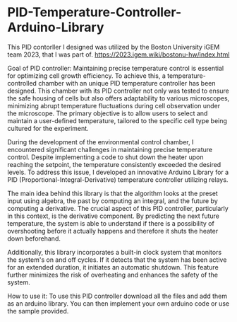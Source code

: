# PID-Temperature-Controller-Arduino-Library

This PID contorller I designed was utilized by the Boston University iGEM team 2023, that I was part of. https://2023.igem.wiki/bostonu-hw/index.html


Goal of PID controller:
Maintaining precise temperature control is essential for optimizing cell growth efficiency. To achieve this, a temperature-controlled chamber with an unique PID temperature controller has been designed. This chamber with its PID controller not only was tested to ensure the safe housing of cells but also offers adaptability to various microscopes, minimizing abrupt temperature fluctuations during cell observation under the microscope. The primary objective is to allow users to select and maintain a user-defined temperature, tailored to the specific cell type being cultured for the experiment.

During the development of the environmental control chamber, I encountered significant challenges in maintaining precise temperature control. Despite implementing a code to shut down the heater upon reaching the setpoint, the temperature consistently exceeded the desired levels. To address this issue, I developed an innovative Arduino Library for a PID (Proportional-Integral-Derivative) temperature controller utilizing relays.

The main idea behind this library is that the algorithm looks at the preset input using algebra, the past by computing an integral, and the future by computing a  derivative. The crucial aspect of this PID controller, particularly in this context, is the derivative component. By predicting the next future temperature, the system is able to understand if there is a possibility of overshooting before it actually happens and therefore it shuts the heater down beforehand. 

Additionally, this library incorporates a built-in clock system that monitors the system's on and off cycles. If it detects that the system has been active for an extended duration, it initiates an automatic shutdown. This feature further minimizes the risk of overheating and enhances the safety of the system.

How to use it:
To use this PID controller download all the files and add them as an arduino library. You can then implement your own arduino code or use the sample provided. 




